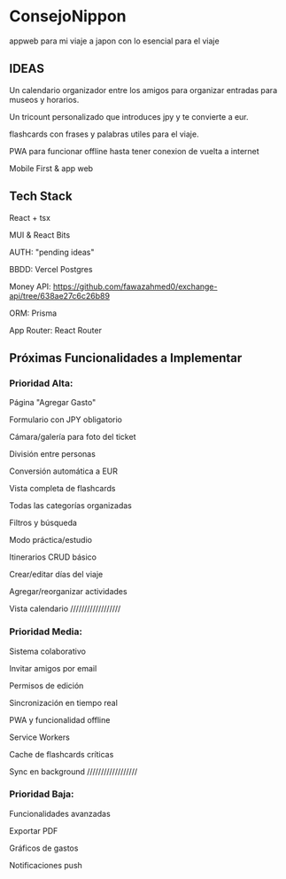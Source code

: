 # ConsejoNippon
appweb para mi viaje a japon con lo esencial para el viaje

## IDEAS
Un calendario organizador entre los amigos para organizar entradas para museos y horarios.

Un tricount personalizado que introduces jpy y te convierte a eur.

flashcards con frases y palabras utiles para el viaje.

PWA para funcionar offline hasta tener conexion de vuelta a internet

Mobile First & app web

## Tech Stack
React + tsx

MUI & React Bits

AUTH: "pending ideas"

BBDD: Vercel Postgres

Money API: https://github.com/fawazahmed0/exchange-api/tree/638ae27c6c26b89

ORM: Prisma

App Router: React Router

## Próximas Funcionalidades a Implementar
### Prioridad Alta:

Página "Agregar Gasto"

Formulario con JPY obligatorio

Cámara/galería para foto del ticket

División entre personas

Conversión automática a EUR

Vista completa de flashcards

Todas las categorías organizadas

Filtros y búsqueda

Modo práctica/estudio

Itinerarios CRUD básico

Crear/editar días del viaje

Agregar/reorganizar actividades

Vista calendario
//////////////////
### Prioridad Media:

Sistema colaborativo

Invitar amigos por email

Permisos de edición

Sincronización en tiempo real

PWA y funcionalidad offline

Service Workers

Cache de flashcards críticas

Sync en background
//////////////////
### Prioridad Baja:

Funcionalidades avanzadas

Exportar PDF

Gráficos de gastos

Notificaciones push
